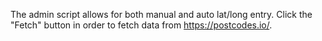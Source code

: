 The admin script allows for both manual and auto lat/long entry. Click the "Fetch" button in order to fetch data from https://postcodes.io/.